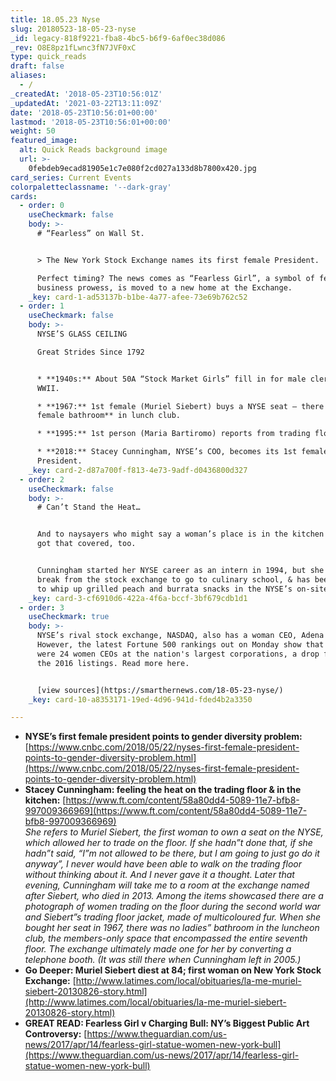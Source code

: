 ```yaml
---
title: 18.05.23 Nyse
slug: 20180523-18-05-23-nyse
_id: legacy-818f9221-fba8-4bc5-b6f9-6af0ec38d086
_rev: O8E8pz1fLwnc3fN7JVF0xC
type: quick_reads
draft: false
aliases:
  - /
_createdAt: '2018-05-23T10:56:01Z'
_updatedAt: '2021-03-22T13:11:09Z'
date: '2018-05-23T10:56:01+00:00'
lastmod: '2018-05-23T10:56:01+00:00'
weight: 50
featured_image:
  alt: Quick Reads background image
  url: >-
    0febdeb9ecad81905e1c7e080f2cd027a133d8b7800x420.jpg
card_series: Current Events
colorpaletteclassname: '--dark-gray'
cards:
  - order: 0
    useCheckmark: false
    body: >-
      # “Fearless” on Wall St.


      > The New York Stock Exchange names its first female President.  

      Perfect timing? The news comes as “Fearless Girl”, a symbol of female
      business prowess, is moved to a new home at the Exchange.
    _key: card-1-ad53137b-b1be-4a77-afee-73e69b762c52
  - order: 1
    useCheckmark: false
    body: >-
      NYSE’S GLASS CEILING  

      Great Strides Since 1792


      * **1940s:** About 50A “Stock Market Girls” fill in for male clerks in
      WWII.

      * **1967:** 1st female (Muriel Siebert) buys a NYSE seat – there was**no
      female bathroom** in lunch club.

      * **1995:** 1st person (Maria Bartiromo) reports from trading floor.

      * **2018:** Stacey Cunningham, NYSE’s COO, becomes its 1st female
      President.
    _key: card-2-d87a700f-f813-4e73-9adf-d0436800d327
  - order: 2
    useCheckmark: false
    body: >-
      # Can’t Stand the Heat…


      And to naysayers who might say a woman’s place is in the kitchen – she’s
      got that covered, too.


      Cunningham started her NYSE career as an intern in 1994, but she took a
      break from the stock exchange to go to culinary school, & has been known
      to whip up grilled peach and burrata snacks in the NYSE’s on-site kitchen.
    _key: card-3-cf6910d6-422a-4f6a-bccf-3bf679cdb1d1
  - order: 3
    useCheckmark: true
    body: >-
      NYSE’s rival stock exchange, NASDAQ, also has a woman CEO, Adena Friedman.
      However, the latest Fortune 500 rankings out on Monday show that there
      were 24 women CEOs at the nation's largest corporations, a drop from 32 in
      the 2016 listings. Read more here.


      [view sources](https://smarthernews.com/18-05-23-nyse/)
    _key: card-10-a8353171-19ed-4d96-941d-fded4b2a3350

---
```

* **NYSE’s first female president points to gender diversity problem:** [https://www.cnbc.com/2018/05/22/nyses-first-female-president-points-to-gender-diversity-problem.html](https://www.cnbc.com/2018/05/22/nyses-first-female-president-points-to-gender-diversity-problem.html)
* **Stacey Cunningham: feeling the heat on the trading floor & in the kitchen:** [https://www.ft.com/content/58a80dd4-5089-11e7-bfb8-997009366969](https://www.ft.com/content/58a80dd4-5089-11e7-bfb8-997009366969)  
_She refers to Muriel Siebert, the first woman to own a seat on the NYSE, which allowed her to trade on the floor. If she hadn”t done that, if she hadn”t said, “I”m not allowed to be there, but I am going to just go do it anyway”, I never would have been able to walk on the trading floor without thinking about it. And I never gave it a thought. Later that evening, Cunningham will take me to a room at the exchange named after Siebert, who died in 2013. Among the items showcased there are a photograph of women trading on the floor during the second world war and Siebert”s trading floor jacket, made of multicoloured fur. When she bought her seat in 1967, there was no ladies” bathroom in the luncheon club, the members-only space that encompassed the entire seventh floor. The exchange ultimately made one for her by converting a telephone booth. (It was still there when Cunningham left in 2005.)_
* **Go Deeper: Muriel Siebert diest at 84; first woman on New York Stock Exchange:** [http://www.latimes.com/local/obituaries/la-me-muriel-siebert-20130826-story.html](http://www.latimes.com/local/obituaries/la-me-muriel-siebert-20130826-story.html)
* **GREAT READ: Fearless Girl v Charging Bull: NY’s Biggest Public Art Controversy:** [https://www.theguardian.com/us-news/2017/apr/14/fearless-girl-statue-women-new-york-bull](https://www.theguardian.com/us-news/2017/apr/14/fearless-girl-statue-women-new-york-bull)